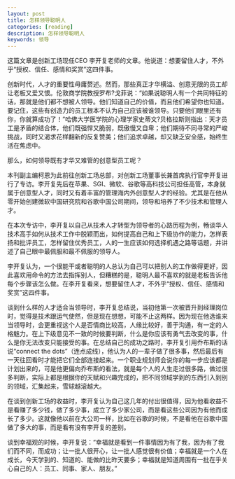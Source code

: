 ```yaml
---
layout: post
title: 怎样领导聪明人
categories: [reading]
description: 怎样领导聪明人
keywords: 领导
---
```


这篇文章是创新工场现任CEO 李开复老师的文章。他说道：想要留住人才，不外乎“授权、信任、感情和奖赏”这四件事。

创新时代，人才的重要性毋庸赘述。然而，那些真正才华横溢、创意无限的员工却让老板又爱又恨。伦敦商学院教授罗布?戈菲说：“如果说聪明人有一个共同特征的话，那就是他们都不想被人领导。他们知道自己的价值，而且他们希望你也知道。要记住，这些有创造力的员工根本不认为自己应该被谁领导。只要他们眼里还有你，你就算成功了！”哈佛大学医学院的心理学家史蒂文?贝格拉斯则指出：天才员工是矛盾的结合体，他们既强悍又脆弱，既傲慢又自卑；他们期待不同寻常的严峻挑战，同时又渴求花样翻新的反复赞美；他们追求卓越，却又缺乏安全感，始终生活在焦虑中。

那么，如何领导既有才华又难管的创意型员工呢？

本刊副主编柯恩为此前往创新工场总部，对创新工场董事长兼首席执行官李开复进行了专访。李开复先后在苹果、SGI、微软、谷歌等高科技公司担任高管，本身就属于创意型人才，同时又有着丰富的管理海内外创意型人才的经验。尤其是在他从零开始创建微软中国研究院和谷歌中国公司期间，领导和培养了不少技术和管理人才。

在本次专访中，李开复以自己从技术人才转型为领导者的心路历程为例，畅谈华人技术高手如何从技术工作中脱颖而出，如何提高自己和上下级协作的能力，怎样表扬和批评员工，怎样留住优秀员工，人的一生应该如何选择机遇之路等话题，并讲述了自己眼中最佩服和最不佩服的领导人。

李开复认为，一个很能干或者聪明的人总认为自己可以把别人的工作做得更好，因此喜欢用命令的方法去指挥别人，但糟糕的是，聪明人最不喜欢的就是老板告诉他每个步骤该怎么做。在李开复看来，想要留住人才，不外乎“授权、信任、感情和奖赏”这四件事。

谈到什么样的人才适合当领导时，李开复总结说，当初他第一次被晋升到经理岗位时，觉得是技术跟运气使然，但是现在想想，可能不止这两样。因为现在他选谁来当领导时，会更重视这个人是否情商比较高，人缘比较好，善于沟通，有一定的人格魅力。在上下级意见不一致的时候要判断，什么是你应该有勇气去改变的事，什么是你无法改变只能接受的事。在总结自己的成功之路时，李开复引用乔布斯的话说“connect the dots”（连点成线），他认为人的一辈子做了很多事，然后最后有一天往回看时才能把它们全部连接起来。一个职业规划师会说你的每一步应该都是计划出来的，可是他更偏向乔布斯的看法，就是每个人的人生走过很多路，做过很多判断，实际上都是根据你的天赋和兴趣完成的，把不同领域学到的东西引入到别的领域，汇集起来，雪球越滚越大。

在谈到创新工场的收益时，李开复认为自己这几年的付出很值得，因为他看收益不是看赚了多少钱，做了多少事，成立了多少家公司，而是看这些公司因为有他而成长了多少。这就像他以前在大公司一样，比如在谷歌的时候，不是看他在谷歌中国做了多大的事，而是看有没有李开复的差别。

谈到幸福观的时候，李开复说：“幸福就是看到一件事情因为有了我，因为有了我们而不同，而成功；让一批人很开心，让一批人感觉很有价值；幸福就是一个人在成长，今天学到的、知道的、能做的比昨天要多；幸福就是知道周围有一批在乎关心自己的人：员工、同事、家人、朋友。”
